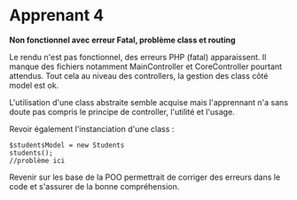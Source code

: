# Apprenant 4
**Non fonctionnel avec erreur Fatal, problème class et routing**

Le rendu n'est pas fonctionnel, des erreurs PHP (fatal) apparaissent.
Il manque des fichiers notamment MainController et CoreController pourtant attendus.
Tout cela au niveau des controllers, la gestion des class côté model est ok.

L'utilisation d'une class abstraite semble acquise mais l'apprennant n'a sans doute pas compris 
le principe de controller, l'utilité et l'usage.

Revoir également l'instanciation d'une class :

    $studentsModel = new Students
    students();
    //problème ici

Revenir sur les base de la POO permettrait de corriger des erreurs dans le code et s'assurer de la bonne compréhension.

